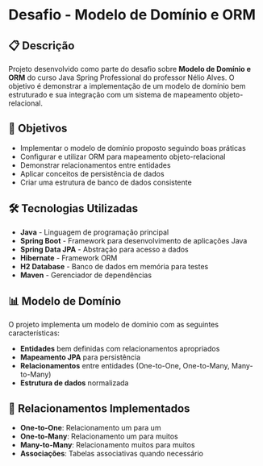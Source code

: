 # Desafio - Modelo de Domínio e ORM

## 📋 Descrição

Projeto desenvolvido como parte do desafio sobre **Modelo de Domínio e ORM** do curso Java Spring 
Professional do professor Nélio Alves. O objetivo é demonstrar a implementação de um 
modelo de domínio bem estruturado e sua integração com um sistema de mapeamento
objeto-relacional.

## 🎯 Objetivos

- Implementar o modelo de domínio proposto seguindo boas práticas
- Configurar e utilizar ORM para mapeamento objeto-relacional
- Demonstrar relacionamentos entre entidades
- Aplicar conceitos de persistência de dados
- Criar uma estrutura de banco de dados consistente

## 🛠️ Tecnologias Utilizadas

- **Java** - Linguagem de programação principal
- **Spring Boot** - Framework para desenvolvimento de aplicações Java
- **Spring Data JPA** - Abstração para acesso a dados
- **Hibernate** - Framework ORM
- **H2 Database** - Banco de dados em memória para testes
- **Maven** - Gerenciador de dependências

## 📊 Modelo de Domínio

O projeto implementa um modelo de domínio com as seguintes características:

- **Entidades** bem definidas com relacionamentos apropriados
- **Mapeamento JPA** para persistência
- **Relacionamentos** entre entidades (One-to-One, One-to-Many, Many-to-Many)
- **Estrutura de dados** normalizada

## 🔗 Relacionamentos Implementados

- **One-to-One**: Relacionamento um para um
- **One-to-Many**: Relacionamento um para muitos
- **Many-to-Many**: Relacionamento muitos para muitos
- **Associações**: Tabelas associativas quando necessário

